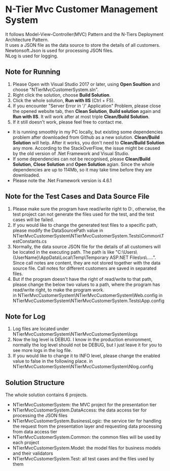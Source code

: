 # N-Tier Mvc Customer Management System
It follows Model-View-Controller(MVC) Pattern and the N-Tiers Deployment Architecture Pattern.  
It uses a JSON file as the data source to store the details of all customers.  
Newtonsoft.Json is used for processing JSON files.  
NLog is used for logging. 

## Note for Running
1. Please Open with Visual Studio 2017 or later, using <b>Open Soultion</b> and choose "NTierMvcCustomerSystem.sln".
2. Right click the solution, choose <b>Build Solution</b>.
3. Click the whole solution, <b>Run with IIS</b> (Ctrl + F5).
4. If you encounter "Server Error in '/' Application" Problem, please close the opened website tab, then <b>Clean Solution</b>, <b>Build solution</b> again and <b>Run with IIS</b>. It will work after at most triple <b>Clean/Build Solution</b>.
5. If it still doesn't work, please feel free to contact me.
* It is running smoothly in my PC locally, but existing some dependencies problem after downloaded from Github as a new solution. <b>Clean/Build Solution</b> will help. After it works, you don't need to <b>Clean/Build Solution</b> any more.
According to the StackOverFlow, the issue might be caused by the old version of .Net Framework and Visual Studio.
* If some dependencies can not be recognised, please <b>Clean/Build Solution</b>, <b>Close Solution</b> and <b>Open Solution</b> agian.
Since the whole dependencies are up to 114Mb, so it may take time before they are downloaded.
* Please note the .Net Framework version is 4.6.1

## Note for the Test Cases and Data Source File
1. Please make sure the program have read/write right to D:\, otherwise, the test project can not generate the files used for the test, and the test cases will be failed.
2. If you would like to change the generated test files to a specific path, please modify the DataSourcePath value in NTierMvcCustomerSystem\NTierMvcCustomerSystem.Tests\Common\TestConstants.cs
3. Normally, the data source JSON file for the details of all customers will be located in the executing path. The path is like "C:\Users\\{UserName}\AppData\Local\Temp\Temporary ASP.NET Files\vs\\.....". Since call notes are content, they are not stored together with the data source file. Call notes for different customers are saved in separated files.
4. But if the program doesn't have the right of read/write to that path, please change the below two values to a path, where the program has read/write right, to make the program work.  
<add key="DataSourcePath" value="D:\TempFolderForExecuting" /> in NTierMvcCustomerSystem\NTierMvcCustomerSystem\Web.config
<add key="DataSourcePath" value="D:\TempFolderForExecuting" /> in NTierMvcCustomerSystem\NTierMvcCustomerSystem.Tests\App.config

## Note for Log
1. Log files are located under NTierMvcCustomerSystem\NTierMvcCustomerSystem\logs
2. Now the log level is DEBUG. I know in the production environment, normally the log level should not be DEBUG, but I just leave it for you to see more logs in the log file.
3. If you would like to change it to INFO level, please change the enabled value to false in the following place.
<logger name="*" minlevel="Debug" writeTo="logfile" enabled="true" final="true" /> in NTierMvcCustomerSystem\NTierMvcCustomerSystem\Nlog.config

## Solution Structure
The whole solution contains 6 projects.  
* NTierMvcCustomerSystem: the MVC project for the presentation tier
* NTierMvcCustomerSystem.DataAccess: the data access tier for processing the JSON files
* NTierMvcCustomerSystem.BusinessLogic: the service tier for handling the request from the presentation layer and requesting data processing from data access tier
* NTierMvcCustomerSystem.Common: the common files will be used by each project
* NTierMvcCustomerSystem.Model: the model files for business models and their validators
* NTierMvcCustomerSystem.Test: all test cases and the files used by them
